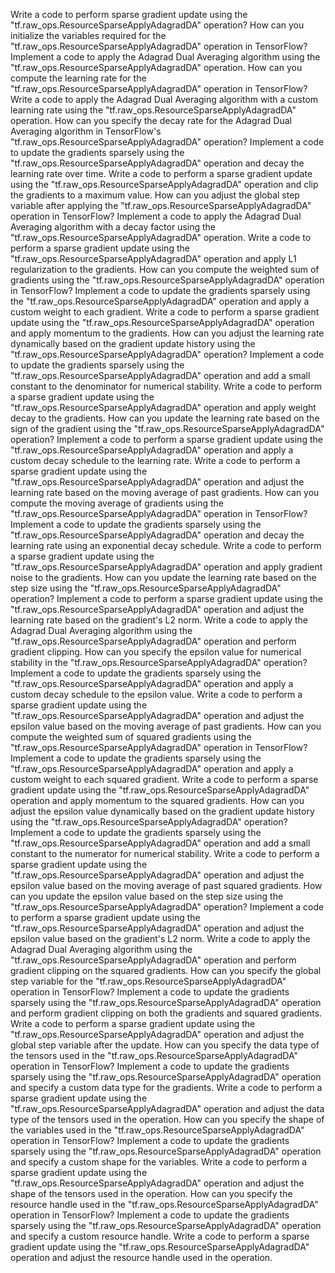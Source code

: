 Write a code to perform sparse gradient update using the "tf.raw_ops.ResourceSparseApplyAdagradDA" operation?
How can you initialize the variables required for the "tf.raw_ops.ResourceSparseApplyAdagradDA" operation in TensorFlow?
Implement a code to apply the Adagrad Dual Averaging algorithm using the "tf.raw_ops.ResourceSparseApplyAdagradDA" operation.
How can you compute the learning rate for the "tf.raw_ops.ResourceSparseApplyAdagradDA" operation in TensorFlow?
Write a code to apply the Adagrad Dual Averaging algorithm with a custom learning rate using the "tf.raw_ops.ResourceSparseApplyAdagradDA" operation.
How can you specify the decay rate for the Adagrad Dual Averaging algorithm in TensorFlow's "tf.raw_ops.ResourceSparseApplyAdagradDA" operation?
Implement a code to update the gradients sparsely using the "tf.raw_ops.ResourceSparseApplyAdagradDA" operation and decay the learning rate over time.
Write a code to perform a sparse gradient update using the "tf.raw_ops.ResourceSparseApplyAdagradDA" operation and clip the gradients to a maximum value.
How can you adjust the global step variable after applying the "tf.raw_ops.ResourceSparseApplyAdagradDA" operation in TensorFlow?
Implement a code to apply the Adagrad Dual Averaging algorithm with a decay factor using the "tf.raw_ops.ResourceSparseApplyAdagradDA" operation.
Write a code to perform a sparse gradient update using the "tf.raw_ops.ResourceSparseApplyAdagradDA" operation and apply L1 regularization to the gradients.
How can you compute the weighted sum of gradients using the "tf.raw_ops.ResourceSparseApplyAdagradDA" operation in TensorFlow?
Implement a code to update the gradients sparsely using the "tf.raw_ops.ResourceSparseApplyAdagradDA" operation and apply a custom weight to each gradient.
Write a code to perform a sparse gradient update using the "tf.raw_ops.ResourceSparseApplyAdagradDA" operation and apply momentum to the gradients.
How can you adjust the learning rate dynamically based on the gradient update history using the "tf.raw_ops.ResourceSparseApplyAdagradDA" operation?
Implement a code to update the gradients sparsely using the "tf.raw_ops.ResourceSparseApplyAdagradDA" operation and add a small constant to the denominator for numerical stability.
Write a code to perform a sparse gradient update using the "tf.raw_ops.ResourceSparseApplyAdagradDA" operation and apply weight decay to the gradients.
How can you update the learning rate based on the sign of the gradient using the "tf.raw_ops.ResourceSparseApplyAdagradDA" operation?
Implement a code to perform a sparse gradient update using the "tf.raw_ops.ResourceSparseApplyAdagradDA" operation and apply a custom decay schedule to the learning rate.
Write a code to perform a sparse gradient update using the "tf.raw_ops.ResourceSparseApplyAdagradDA" operation and adjust the learning rate based on the moving average of past gradients.
How can you compute the moving average of gradients using the "tf.raw_ops.ResourceSparseApplyAdagradDA" operation in TensorFlow?
Implement a code to update the gradients sparsely using the "tf.raw_ops.ResourceSparseApplyAdagradDA" operation and decay the learning rate using an exponential decay schedule.
Write a code to perform a sparse gradient update using the "tf.raw_ops.ResourceSparseApplyAdagradDA" operation and apply gradient noise to the gradients.
How can you update the learning rate based on the step size using the "tf.raw_ops.ResourceSparseApplyAdagradDA" operation?
Implement a code to perform a sparse gradient update using the "tf.raw_ops.ResourceSparseApplyAdagradDA" operation and adjust the learning rate based on the gradient's L2 norm.
Write a code to apply the Adagrad Dual Averaging algorithm using the "tf.raw_ops.ResourceSparseApplyAdagradDA" operation and perform gradient clipping.
How can you specify the epsilon value for numerical stability in the "tf.raw_ops.ResourceSparseApplyAdagradDA" operation?
Implement a code to update the gradients sparsely using the "tf.raw_ops.ResourceSparseApplyAdagradDA" operation and apply a custom decay schedule to the epsilon value.
Write a code to perform a sparse gradient update using the "tf.raw_ops.ResourceSparseApplyAdagradDA" operation and adjust the epsilon value based on the moving average of past gradients.
How can you compute the weighted sum of squared gradients using the "tf.raw_ops.ResourceSparseApplyAdagradDA" operation in TensorFlow?
Implement a code to update the gradients sparsely using the "tf.raw_ops.ResourceSparseApplyAdagradDA" operation and apply a custom weight to each squared gradient.
Write a code to perform a sparse gradient update using the "tf.raw_ops.ResourceSparseApplyAdagradDA" operation and apply momentum to the squared gradients.
How can you adjust the epsilon value dynamically based on the gradient update history using the "tf.raw_ops.ResourceSparseApplyAdagradDA" operation?
Implement a code to update the gradients sparsely using the "tf.raw_ops.ResourceSparseApplyAdagradDA" operation and add a small constant to the numerator for numerical stability.
Write a code to perform a sparse gradient update using the "tf.raw_ops.ResourceSparseApplyAdagradDA" operation and adjust the epsilon value based on the moving average of past squared gradients.
How can you update the epsilon value based on the step size using the "tf.raw_ops.ResourceSparseApplyAdagradDA" operation?
Implement a code to perform a sparse gradient update using the "tf.raw_ops.ResourceSparseApplyAdagradDA" operation and adjust the epsilon value based on the gradient's L2 norm.
Write a code to apply the Adagrad Dual Averaging algorithm using the "tf.raw_ops.ResourceSparseApplyAdagradDA" operation and perform gradient clipping on the squared gradients.
How can you specify the global step variable for the "tf.raw_ops.ResourceSparseApplyAdagradDA" operation in TensorFlow?
Implement a code to update the gradients sparsely using the "tf.raw_ops.ResourceSparseApplyAdagradDA" operation and perform gradient clipping on both the gradients and squared gradients.
Write a code to perform a sparse gradient update using the "tf.raw_ops.ResourceSparseApplyAdagradDA" operation and adjust the global step variable after the update.
How can you specify the data type of the tensors used in the "tf.raw_ops.ResourceSparseApplyAdagradDA" operation in TensorFlow?
Implement a code to update the gradients sparsely using the "tf.raw_ops.ResourceSparseApplyAdagradDA" operation and specify a custom data type for the gradients.
Write a code to perform a sparse gradient update using the "tf.raw_ops.ResourceSparseApplyAdagradDA" operation and adjust the data type of the tensors used in the operation.
How can you specify the shape of the variables used in the "tf.raw_ops.ResourceSparseApplyAdagradDA" operation in TensorFlow?
Implement a code to update the gradients sparsely using the "tf.raw_ops.ResourceSparseApplyAdagradDA" operation and specify a custom shape for the variables.
Write a code to perform a sparse gradient update using the "tf.raw_ops.ResourceSparseApplyAdagradDA" operation and adjust the shape of the tensors used in the operation.
How can you specify the resource handle used in the "tf.raw_ops.ResourceSparseApplyAdagradDA" operation in TensorFlow?
Implement a code to update the gradients sparsely using the "tf.raw_ops.ResourceSparseApplyAdagradDA" operation and specify a custom resource handle.
Write a code to perform a sparse gradient update using the "tf.raw_ops.ResourceSparseApplyAdagradDA" operation and adjust the resource handle used in the operation.